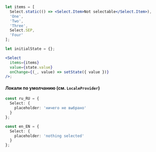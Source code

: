 ```jsx


let items = [
  Select.static(() => <Select.Item>Not selectable</Select.Item>),
  'One',
  'Two',
  'Three',
  Select.SEP,
  'Four'
];

let initialState = {};

<Select
  items={items}
  value={state.value}
  onChange={(_, value) => setState({ value })}
/>;
```

#### Локали по умолчанию (см. `LocaleProvider`)
```typescript
const ru_RU = {
  Select: {
    placeholder: 'ничего не выбрано'
  }
};

const en_EN = {
  Select: {
    placeholder: 'nothing selected'
  }
};
```
